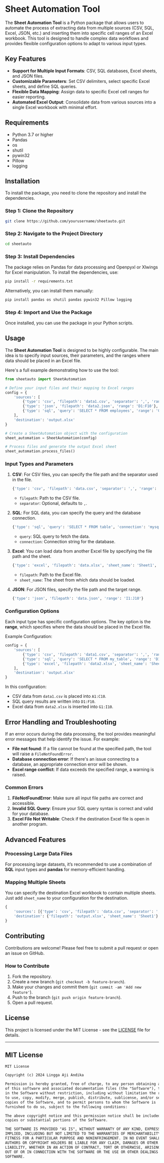 
# Sheet Automation Tool

The **Sheet Automation Tool** is a Python package that allows users to automate the process of extracting data from multiple sources (CSV, SQL, Excel, JSON, etc.) and inserting them into specific cell ranges of an Excel workbook. This tool is designed to handle complex data workflows and provides flexible configuration options to adapt to various input types.

## Key Features

- **Support for Multiple Input Formats**: CSV, SQL databases, Excel sheets, and JSON files.
- **Customizable Parameters**: Set CSV delimiters, select specific Excel sheets, and define SQL queries.
- **Flexible Data Mapping**: Assign data to specific Excel cell ranges for easier reporting.
- **Automated Excel Output**: Consolidate data from various sources into a single Excel workbook with minimal effort.

## Requirements

- Python 3.7 or higher
- Pandas
- os
- shutil
- pywin32
- Pillow
- logging

## Installation

To install the package, you need to clone the repository and install the dependencies.

### Step 1: Clone the Repository

```bash
git clone https://github.com/yourusername/sheetauto.git
```

### Step 2: Navigate to the Project Directory

```bash
cd sheetauto
```

### Step 3: Install Dependencies

The package relies on Pandas for data processing and Openpyxl or Xlwings for Excel manipulation. To install the dependencies, use:

```bash
pip install -r requirements.txt
```

Alternatively, you can install them manually:

```bash
pip install pandas os shutil pandas pywin32 Pillow logging
```

### Step 4: Import and Use the Package

Once installed, you can use the package in your Python scripts.

## Usage

The **Sheet Automation Tool** is designed to be highly configurable. The main idea is to specify input sources, their parameters, and the ranges where data should be placed in an Excel file.

Here's a full example demonstrating how to use the tool:

```python
from sheetauto import SheetAutomation

# Define your input files and their mapping to Excel ranges
config = {
    'sources': [
        {'type': 'csv', 'filepath': 'data1.csv', 'separator': ',', 'range': 'A1:C10'},
        {'type': 'json', 'filepath': 'data2.json', 'range': 'D1:F10'},
        {'type': 'sql', 'query': 'SELECT * FROM employees', 'range': 'G1:H10'}
    ],
    'destination': 'output.xlsx'
}

# Create a SheetAutomation object with the configuration
sheet_automation = SheetAutomation(config)

# Process files and generate the output Excel sheet
sheet_automation.process_files()
```

### Input Types and Parameters

1. **CSV**: For CSV files, you can specify the file path and the separator used in the file.
   ```python
   {'type': 'csv', 'filepath': 'data.csv', 'separator': ',', 'range': 'A1:C10'}
   ```
   - `filepath`: Path to the CSV file.
   - `separator`: Optional, defaults to `,`.

2. **SQL**: For SQL data, you can specify the query and the database connection.
   ```python
   {'type': 'sql', 'query': 'SELECT * FROM table', 'connection': 'mysql://user:pass@localhost/db', 'range': 'D1:F10'}
   ```
   - `query`: SQL query to fetch the data.
   - `connection`: Connection string for the database.

3. **Excel**: You can load data from another Excel file by specifying the file path and the sheet.
   ```python
   {'type': 'excel', 'filepath': 'data.xlsx', 'sheet_name': 'Sheet1', 'range': 'G1:H10'}
   ```
   - `filepath`: Path to the Excel file.
   - `sheet_name`: The sheet from which data should be loaded.

4. **JSON**: For JSON files, specify the file path and the target range.
   ```python
   {'type': 'json', 'filepath': 'data.json', 'range': 'I1:J10'}
   ```

### Configuration Options

Each input type has specific configuration options. The key option is the **range**, which specifies where the data should be placed in the Excel file.

Example Configuration:

```python
config = {
    'sources': [
        {'type': 'csv', 'filepath': 'data1.csv', 'separator': ',', 'range': 'A1:C10'},
        {'type': 'sql', 'query': 'SELECT * FROM my_table', 'range': 'D1:F10'},
        {'type': 'excel', 'filepath': 'data2.xlsx', 'sheet_name': 'Sheet1', 'range': 'G1:I10'}
    ],
    'destination': 'output.xlsx'
}
```

In this configuration:
- CSV data from `data1.csv` is placed into `A1:C10`.
- SQL query results are written into `D1:F10`.
- Excel data from `data2.xlsx` is inserted into `G1:I10`.

## Error Handling and Troubleshooting

If an error occurs during the data processing, the tool provides meaningful error messages that help identify the issue. For example:

- **File not found**: If a file cannot be found at the specified path, the tool will raise a `FileNotFoundError`.
- **Database connection error**: If there's an issue connecting to a database, an appropriate connection error will be shown.
- **Excel range conflict**: If data exceeds the specified range, a warning is raised.

### Common Errors

1. **FileNotFoundError**: Make sure all input file paths are correct and accessible.
2. **Invalid SQL Query**: Ensure your SQL query syntax is correct and valid for your database.
3. **Excel File Not Writable**: Check if the destination Excel file is open in another program.

## Advanced Features

### Processing Large Data Files

For processing large datasets, it’s recommended to use a combination of **SQL** input types and **pandas** for memory-efficient handling.

### Mapping Multiple Sheets

You can specify the destination Excel workbook to contain multiple sheets. Just add `sheet_name` to your configuration for the destination.

```python
{
    'sources': [{'type': 'csv', 'filepath': 'data.csv', 'separator': ',', 'range': 'A1:C10'}],
    'destination': {'filepath': 'output.xlsx', 'sheet_name': 'Sheet1'}
}
```

## Contributing

Contributions are welcome! Please feel free to submit a pull request or open an issue on GitHub.

### How to Contribute

1. Fork the repository.
2. Create a new branch (`git checkout -b feature-branch`).
3. Make your changes and commit them (`git commit -am 'Add new feature'`).
4. Push to the branch (`git push origin feature-branch`).
5. Open a pull request.

## License

This project is licensed under the MIT License - see the [LICENSE](LICENSE) file for details.

---

## MIT License

```markdown
MIT License

Copyright (c) 2024 Lingga Aji Andika

Permission is hereby granted, free of charge, to any person obtaining a copy
of this software and associated documentation files (the "Software"), to deal
in the Software without restriction, including without limitation the rights
to use, copy, modify, merge, publish, distribute, sublicense, and/or sell
copies of the Software, and to permit persons to whom the Software is
furnished to do so, subject to the following conditions:

The above copyright notice and this permission notice shall be included in all
copies or substantial portions of the Software.

THE SOFTWARE IS PROVIDED "AS IS", WITHOUT WARRANTY OF ANY KIND, EXPRESS OR
IMPLIED, INCLUDING BUT NOT LIMITED TO THE WARRANTIES OF MERCHANTABILITY,
FITNESS FOR A PARTICULAR PURPOSE AND NONINFRINGEMENT. IN NO EVENT SHALL THE
AUTHORS OR COPYRIGHT HOLDERS BE LIABLE FOR ANY CLAIM, DAMAGES OR OTHER
LIABILITY, WHETHER IN AN ACTION OF CONTRACT, TORT OR OTHERWISE, ARISING FROM,
OUT OF OR IN CONNECTION WITH THE SOFTWARE OR THE USE OR OTHER DEALINGS IN THE
SOFTWARE.
```
